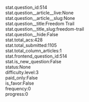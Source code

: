 stat.question_id:514  
stat.question__article__live:None  
stat.question__article__slug:None  
stat.question__title:Freedom Trail  
stat.question__title_slug:freedom-trail  
stat.question__hide:False  
stat.total_acs:428  
stat.total_submitted:1105  
stat.total_column_articles:1  
stat.frontend_question_id:514  
stat.is_new_question:False  
status:None  
difficulty.level:3  
paid_only:False  
is_favor:False  
frequency:0  
progress:0  
